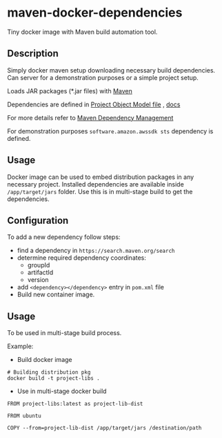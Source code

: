 # maven-docker-dependencies

Tiny docker image with Maven build automation tool.

## Description

Simply docker maven setup downloading necessary build dependencies.
Can server for a demonstration purposes or a simple project setup.

Loads JAR packages (*.jar files) with [Maven](https://maven.apache.org/)

Dependencies are defined in [Project Object Model file](./pom.xml) , [docs](https://maven.apache.org/pom.html)

For more details refer to [Maven Dependency Management](https://maven.apache.org/guides/introduction/introduction-to-dependency-mechanism.html)

For demonstration purposes `software.amazon.awssdk sts` dependency is defined.

## Usage

Docker image can be used to embed distribution packages in any necessary project.
Installed dependencies are available inside `/app/target/jars` folder.
Use this is in multi-stage build to get the dependencies.


## Configuration

To add a new dependency follow steps:  

- find a dependency in `https://search.maven.org/search`
- determine required dependency coordinates:
  - groupId
  - artifactId
  - version
- add `<dependency></dependency>` entry in `pom.xml` file
- Build new container image.

## Usage

To be used in multi-stage build process.

Example:

- Build docker image

```
# Building distribution pkg
docker build -t project-libs .
```

- Use in multi-stage docker build

```
FROM project-libs:latest as project-lib-dist

FROM ubuntu

COPY --from=project-lib-dist /app/target/jars /destination/path
```

